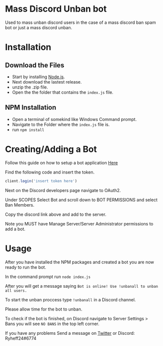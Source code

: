 # Mass Discord Unban bot
Used to mass unban discord users in the case of a mass discord ban spam bot or just a mass discord unban.

# Installation

## Download the Files
- Start by installing [Node.js](https://nodejs.org/en/download/).
- Next download the lastest release.
- unzip the .zip file.
- Open the the folder that contains the `index.js` file.

## NPM Installation
- Open a terminal of somekind like Windows Command prompt. 
- Navigate to the Folder where the `index.js` file is.
- run `npm install`

# Creating/Adding a Bot

Follow this guide on how to setup a bot application [Here](https://discordjs.guide/preparations/setting-up-a-bot-application.html#creating-your-bot)

Find the following code and insert the token.
```js
client.login('insert token here') 
```

Next on the Discord developers page navigate to OAuth2.

Under SCOPES Select Bot and scroll down to BOT PERMISSIONS and select Ban Members.

Copy the discord link above and add to the server. 

Note you MUST have Manage Server/Server Administrator permissions to add a bot.

# Usage

After you have installed the NPM packages and created a bot you are now ready to run the bot.

In the command prompt run `node index.js`

After you will get a message saying `Bot is online! Use !unbanall to unban all users.`

To start the unban proccess type `!unbanall` in a Discord channel.

Please allow time for the bot to unban.

To check if the bot is finished, on Discord navigate to Server Settings > Bans you will see `NO BANS` in the top left corner.

If you have any problems Send a message on [Twitter](https://twitter.com/Ryheff24) or Discord: Ryheff24#6774
